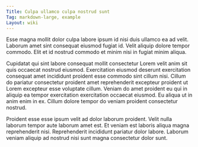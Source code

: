 ```yaml
---
Title: Culpa ullamco culpa nostrud sunt
Tag: markdown-large, example
Layout: wiki
---
```

Esse magna mollit dolor culpa labore ipsum id nisi duis ullamco ea ad velit. Laborum amet sint consequat eiusmod fugiat id. Velit aliquip dolore tempor commodo. Elit et id nostrud commodo et minim nisi in fugiat minim aliqua.

Cupidatat qui sint labore consequat mollit consectetur Lorem velit anim sit quis occaecat nostrud eiusmod. Exercitation eiusmod deserunt exercitation consequat amet incididunt proident esse commodo sint cillum nisi. Cillum do pariatur consectetur proident amet reprehenderit excepteur proident ut Lorem excepteur esse voluptate cillum. Veniam do amet proident eu qui in aliquip ea tempor exercitation exercitation occaecat eiusmod. Eu aliqua ut in anim enim in ex. Cillum dolore tempor do veniam proident consectetur nostrud.

Proident esse esse ipsum velit ad dolor laborum proident. Velit nulla laborum tempor aute laborum amet est. Et veniam est laboris aliqua magna reprehenderit nisi. Reprehenderit incididunt pariatur dolor labore. Laborum veniam aliquip ad nostrud nisi sunt magna consectetur dolor sunt.